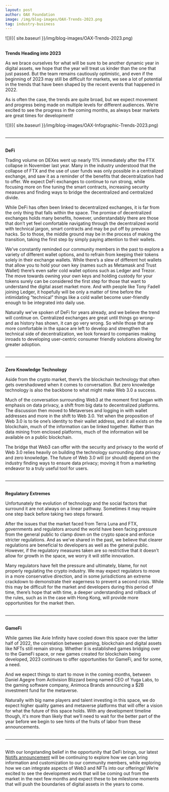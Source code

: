 ```yaml
---
layout: post
author: OAX Foundation
image: /img/blog-images/OAX-Trends-2023.png
tag: industry-business
---
```


![]({{ site.baseurl }}/img/blog-images/OAX-Trends-2023.png)

<br><b>Trends Heading into 2023</b>

As we brace ourselves for what will be sure to be another dynamic year in digital assets, we hope that the year will treat us kinder than the one that just passed. But the team remains cautiously optimistic, and even if the beginning of 2023 may still be difficult for markets, we see a lot of potential in the trends that have been shaped by the recent events that happened in 2022. 

As is often the case, the trends are quite broad, but we expect movement and progress being made on multiple levels for different audiences. We’re excited to see the progress in the coming months, as always bear markets are great times for development!

![]({{ site.baseurl }}/img/blog-images/OAX-Infographic-Trends-2023.png)<br><br>

***

<br><b>DeFi</b>

Trading volume on DEXes went up nearly 11% immediately after the FTX collapse in November last year. Many in the industry understood that the collapse of FTX and the use of user funds was only possible in a centralized exchange, and saw it as a reminder of the benefits that decentralization had to offer. We expect DeFi exchanges to continue to run strong, while focusing more on fine tuning the smart contracts, increasing security measures and finding ways to bridge the decentralized and centralized divide. 

While DeFi has often been linked to decentralized exchanges, it is far from the only thing that falls within the space. The promise of decentralized exchanges holds many benefits, however, understandably there are those that don’t yet feel comfortable navigating through the decentralized world with technical jargon, smart contracts and may be put off by previous hacks. So to those, the middle ground may be in the process of making the transition, taking the first step by simply paying attention to their wallets. 

We’ve constantly reminded our community members in the past to explore a variety of different wallet options, and to refrain from keeping their tokens solely in their exchange wallets. While there’s a slew of different hot wallets that allow you to hold your own key (names such as Metamask and Trust Wallet) there’s even safer cold wallet options such as Ledger and Trezor. The move towards owning your own keys and holding custody for your tokens surely can be considered the first step for those that want to understand the digital asset market more. And with people like Tony Fadell joining Ledger, it hopefully will be only a matter of time before the intimidating “technical” things like a cold wallet become user-friendly enough to be integrated into daily use. 

Naturally we’ve spoken of DeFi for years already, and we believe the trend will continue on. Centralized exchanges are great until things go wrong– and as history has shown, it can go very wrong. So while those that are more comfortable in the space are left to develop and strengthen the technical side of decentralization, we look forward to companies making inroads to developing user-centric consumer friendly solutions allowing for greater adoption.<br><br>

***

<br><b>Zero Knowledge Technology</b>

Aside from the crypto market, there’s the blockchain technology that often gets overshadowed when it comes to conversation. But zero knowledge technology is also the backbone to what might make Web 3.0 a success. 

Much of the conversation surrounding Web3 at the moment first began with emphasis on data privacy, a shift from big data to decentralized platforms. The discussion then moved to Metaverses and logging in with wallet addresses and more in the shift to Web 3.0. Yet when the proposition of Web 3.0 is to tie one’s identity to their wallet address, and it all exists on the blockchain, much of the information can be linked together. Rather than data mining from enclosed platforms, much of the information will be available on a public blockchain. 

The bridge that Web3 can offer with the security and privacy to the world of Web 3.0 relies heavily on building the technology surrounding data privacy and zero knowledge. The future of Web 3.0 will (or should) depend on the industry finding ways to ensure data privacy; moving it from a marketing endeavor to a truly useful tool for users.<br><br>

***

<br><b>Regulatory Extremes</b>

Unfortunately the evolution of technology and the social factors that surround it are not always on a linear pathway. Sometimes it may require one step back before taking two steps forward. 

After the issues that the market faced from Terra Luna and FTX, governments and regulators around the world have been facing pressure from the general public to clamp down on the crypto space and enforce stricter regulations. And as we’ve shared in the past, we believe that clearer regulations are beneficial to developers as well as the general public. However, if the regulatory measures taken are so restrictive that it doesn’t allow for growth in the space, we worry it will stifle innovation. 

Many regulators have felt the pressure and ultimately, blame, for not properly regulating the crypto industry. We may expect regulators to move in a more conservative direction, and in some jurisdictions an extreme crackdown to demonstrate their eagerness to prevent a second crisis. While this may be difficult for the market and developers during this period of time, there’s hope that with time, a deeper understanding and rollback of the rules, such as in the case with Hong Kong, will provide more opportunities for the market then.<br><br>

***

<br><b>GameFi</b>

While games like Axie Infinity have cooled down this space over the latter half of 2022, the correlation between gaming, blockchain and digital assets like NFTs still remain strong. Whether it is established games bridging over to the GameFi space, or new games created for blockchain being developed, 2023 continues to offer opportunities for GameFi, and for some, a need. 

And we expect things to start to move in the coming months, between Daniel Agegre from Activision Blizzard being named CEO of Yuga Labs, to the gaming software company, Animoca Brands announcing a $2B investment fund for the metaverse.

Naturally with big name players and talent investing in this space, we do expect higher quality games and metaverse platforms that will offer a vision for what the future of this space holds. With any development timeline though, it's more than likely that we’ll need to wait for the better part of the year before we begin to see hints of the fruits of labor from these announcements.<br><br>


***


<br>With our longstanding belief in the opportunity that DeFi brings, our latest <a href="http://www.notifs.co">Notifs announcement</a> will be continuing to explore how we can bring information and customization to our community members, while exploring how we can integrate aspects of Web3 and NFTs into our offerings! We’re excited to see the development work that will be coming out from the market in the next few months and expect these to be milestone moments that will push the boundaries of digital assets in the years to come.
